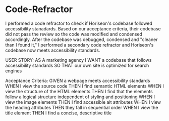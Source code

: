 # Code-Refractor

I performed a code refractor to check if Horiseon's codebase followed accessibility stanadards. Based on our acceptance criteria, their codebase did not pass the review so the code was modified and condensed accordingly. After the codebase was debugged, condensed and "cleaner than I found it," I performed a secondary code refractor and Horiseon's codebase now meets accessibility standards.


USER STORY: 
AS A marketing agency
I WANT a codebase that follows accessibility standards
SO THAT our own site is optimized for search engines

Acceptance Criteria:
GIVEN a webpage meets accessibility standards
WHEN I view the source code
THEN I find semantic HTML elements
WHEN I view the structure of the HTML elements
THEN I find that the elements follow a logical structure independent of styling and positioning
WHEN I view the image elements
THEN I find accessible alt attributes
WHEN I view the heading attributes
THEN they fall in sequential order
WHEN I view the title element
THEN I find a concise, descriptive title

